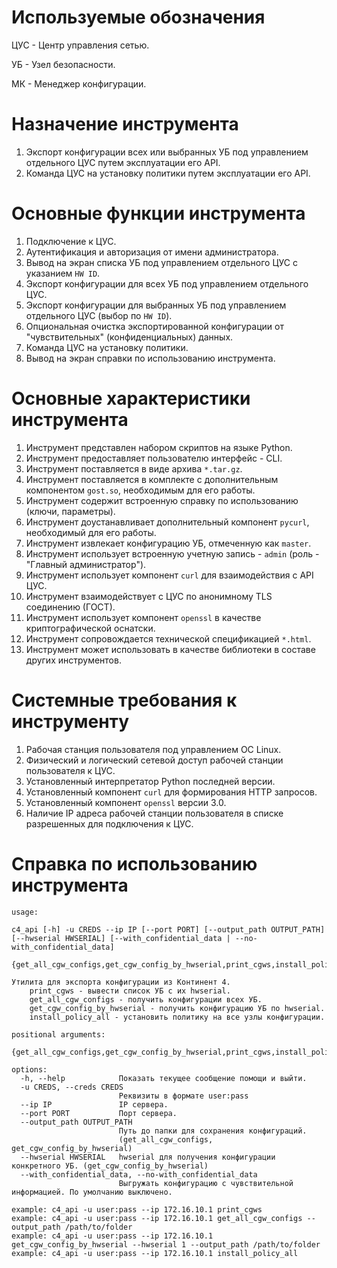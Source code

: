 # Используемые обозначения

ЦУС - Центр управления сетью.

УБ - Узел безопасности.

МК - Менеджер конфигурации.

# Назначение инструмента

1. Экспорт конфигурации всех или выбранных УБ под управлением отдельного ЦУС путем эксплуатации его API.
2. Команда ЦУС на установку политики путем эксплуатации его API.

# Основные функции инструмента

1. Подключение к ЦУС.
2. Аутентификация и авторизация от имени администратора.
3. Вывод на экран списка УБ под управлением отдельного ЦУС с указанием `HW ID`.
4. Экспорт конфигурации для всех УБ под управлением отдельного ЦУС.
5. Экспорт конфигурации для выбранных УБ под управлением отдельного ЦУС (выбор по `HW ID`).
6. Опциональная очистка экспортированной конфигурации от "чувствительных" (конфиденциальных) данных.
7. Команда ЦУС на установку политики.
8. Вывод на экран справки по использованию инструмента.

# Основные характеристики инструмента

1. Инструмент представлен набором скриптов на языке Python.
2. Инструмент предоставляет пользователю интерфейс - CLI.
3. Инструмент поставляется в виде архива `*.tar.gz`.
4. Инструмент поставляется в комплекте с дополнительным компонентом `gost.so`, необходимым для его работы.
5. Инструмент содержит встроенную справку по использованию (ключи, параметры).
6. Инструмент доустанавливает дополнительный компонент `pycurl`, необходимый для его работы. 
7. Инструмент извлекает конфигурацию УБ, отмеченную как `master`.
8. Инструмент использует встроенную учетную запись - `admin` (роль - "Главный администратор").
9. Инструмент использует компонент `curl` для взаимодействия с API ЦУС.
10. Инструмент взаимодействует с ЦУС по анонимному TLS соединению (ГОСТ).
11. Инструмент использует компонент `openssl` в качестве криптографической оснатски.
12. Инструмент сопровождается технической спецификацией `*.html`.
13. Инструмент может использовать в качестве библиотеки в составе других инструментов.

# Системные требования к инструменту

1. Рабочая станция пользователя под управлением ОС Linux.
2. Физический и логический сетевой доступ рабочей станции пользователя к ЦУС.
3. Установленный интерпретатор Python последней версии.
4. Установленный компонент `curl` для формирования HTTP запросов.
5. Установленный компонент `openssl` версии 3.0.
6. Наличие IP адреса рабочей станции пользователя в списке разрешенных для подключения к ЦУС.

# Справка по использованию инструмента

```
usage: 

c4_api [-h] -u CREDS --ip IP [--port PORT] [--output_path OUTPUT_PATH] [--hwserial HWSERIAL] [--with_confidential_data | --no-with_confidential_data]
                 {get_all_cgw_configs,get_cgw_config_by_hwserial,print_cgws,install_policy_all}

Утилита для экспорта конфигурации из Континент 4.
	print_cgws - вывести список УБ с их hwserial.
	get_all_cgw_configs - получить конфигурации всех УБ.
	get_cgw_config_by_hwserial - получить конфигурацию УБ по hwserial.
	install_policy_all - установить политику на все узлы конфигурации.

positional arguments:
  {get_all_cgw_configs,get_cgw_config_by_hwserial,print_cgws,install_policy_all}

options:
  -h, --help            Показать текущее сообщение помощи и выйти.
  -u CREDS, --creds CREDS
                        Реквизиты в формате user:pass
  --ip IP               IP сервера.
  --port PORT           Порт сервера.
  --output_path OUTPUT_PATH
                        Путь до папки для сохранения конфигураций.
                        (get_all_cgw_configs, get_cgw_config_by_hwserial)
  --hwserial HWSERIAL   hwserial для получения конфигурации конкретного УБ. (get_cgw_config_by_hwserial)
  --with_confidential_data, --no-with_confidential_data
                        Выгружать конфигурацию с чувствительной информацией. По умолчанию выключено.

example: c4_api -u user:pass --ip 172.16.10.1 print_cgws
example: c4_api -u user:pass --ip 172.16.10.1 get_all_cgw_configs --output_path /path/to/folder
example: c4_api -u user:pass --ip 172.16.10.1 get_cgw_config_by_hwserial --hwserial 1 --output_path /path/to/folder
example: c4_api -u user:pass --ip 172.16.10.1 install_policy_all
```
